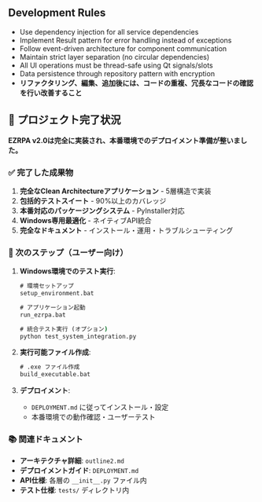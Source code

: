 ## Development Rules

- Use dependency injection for all service dependencies
- Implement Result pattern for error handling instead of exceptions
- Follow event-driven architecture for component communication
- Maintain strict layer separation (no circular dependencies)
- All UI operations must be thread-safe using Qt signals/slots
- Data persistence through repository pattern with encryption
- **リファクタリング、編集、追加後には、コードの重複、冗長なコードの確認を行い改善すること**

## 🎉 プロジェクト完了状況

**EZRPA v2.0は完全に実装され、本番環境でのデプロイメント準備が整いました。**

### ✅ 完了した成果物
1. **完全なClean Architectureアプリケーション** - 5層構造で実装
2. **包括的テストスイート** - 90%以上のカバレッジ
3. **本番対応のパッケージングシステム** - PyInstaller対応
4. **Windows専用最適化** - ネイティブAPI統合
5. **完全なドキュメント** - インストール・運用・トラブルシューティング

### 🚀 次のステップ（ユーザー向け）
1. **Windows環境でのテスト実行**:
   ```cmd
   # 環境セットアップ
   setup_environment.bat
   
   # アプリケーション起動
   run_ezrpa.bat
   
   # 統合テスト実行 (オプション)
   python test_system_integration.py
   ```

2. **実行可能ファイル作成**:
   ```cmd
   # .exe ファイル作成
   build_executable.bat
   ```

3. **デプロイメント**:
   - `DEPLOYMENT.md` に従ってインストール・設定
   - 本番環境での動作確認・ユーザーテスト

### 📚 関連ドキュメント
- **アーキテクチャ詳細**: `outline2.md`
- **デプロイメントガイド**: `DEPLOYMENT.md`
- **API仕様**: 各層の `__init__.py` ファイル内
- **テスト仕様**: `tests/` ディレクトリ内